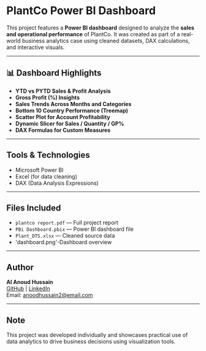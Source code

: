 # PlantCo Power BI Dashboard

This project features a **Power BI dashboard** designed to analyze the **sales and operational performance** of PlantCo. It was created as part of a real-world business analytics case using cleaned datasets, DAX calculations, and interactive visuals.

---

## 📊 Dashboard Highlights

- **YTD vs PYTD Sales & Profit Analysis**
- **Gross Profit (%) Insights**
- **Sales Trends Across Months and Categories**
- **Bottom 10 Country Performance (Treemap)**
- **Scatter Plot for Account Profitability**
- **Dynamic Slicer for Sales / Quantity / GP%**
- **DAX Formulas for Custom Measures**

---

## Tools & Technologies

- Microsoft Power BI  
- Excel (for data cleaning)  
- DAX (Data Analysis Expressions)

---

## Files Included

- `plantco report.pdf` — Full project report  
- `PBi Dashboard.pbix` — Power BI dashboard file   
- `Plant_DTS.xlsx` — Cleaned source data
- 'dashboard.png'-Dashboard overview

---

## Author

**Al Anoud Hussain**  
[GitHub](https://github.com/anood15) | [LinkedIn](https://linkedin.com/in/alanoudhussain)  
Email: anoodhussain2@email.com

---

## Note

This project was developed individually and showcases practical use of data analytics to drive business decisions using visualization tools.
